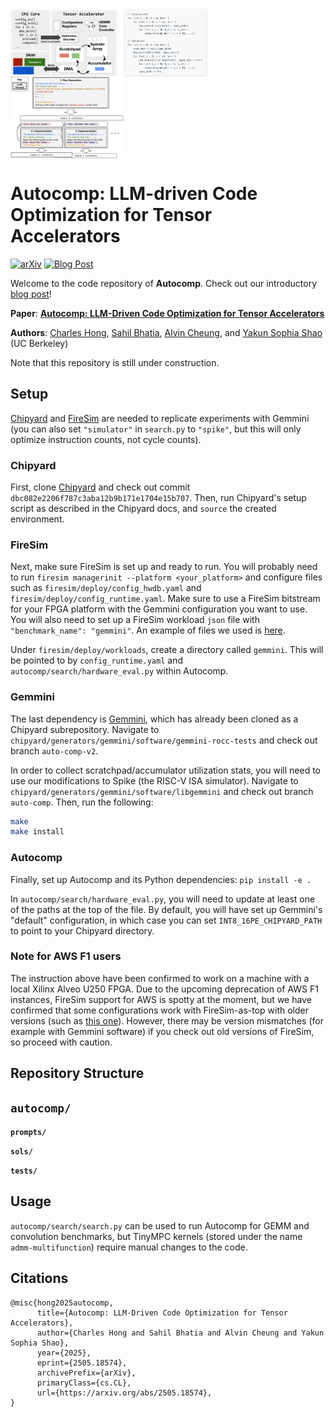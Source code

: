  <div style="display: flex; flex-wrap: wrap;">
    <img src="accelerator.png" alt="Snow" style="width:34%; margin-right: 10px;">
    <img src="code.png" alt="Forest" style="width:26.5%; margin-right: 10px;">
    <img src="2phase.svg" alt="Mountains" style="width:36%;">
</div> 

# Autocomp: LLM-driven Code Optimization for Tensor Accelerators

[![arXiv](https://img.shields.io/badge/arXiv-2505.18574-b31b1b.svg)](https://arxiv.org/abs/2505.18574)
[![Blog Post](https://img.shields.io/badge/Blog-github.io-blue)](https://charleshong3.github.io/blog/autocomp.html)

Welcome to the code repository of **Autocomp**. Check out our introductory [blog post](https://charleshong3.github.io/blog/autocomp.html)!

**Paper**: [**Autocomp: LLM-Driven Code Optimization for Tensor Accelerators**](https://arxiv.org/abs/2505.18574)

**Authors**: [Charles Hong](https://charleshong3.github.io/), [Sahil Bhatia](https://x.com/sahilb17), [Alvin Cheung](https://people.eecs.berkeley.edu/~akcheung/), and [Yakun Sophia Shao](https://people.eecs.berkeley.edu/~ysshao/) (UC Berkeley)

Note that this repository is still under construction.

## Setup

[Chipyard](https://chipyard.readthedocs.io/en/latest/) and [FireSim](https://docs.fires.im/en/1.20.1/) are needed to replicate experiments with Gemmini (you can also set `"simulator"` in `search.py` to `"spike"`, but this will only optimize instruction counts, not cycle counts).

### Chipyard

First, clone [Chipyard](https://github.com/ucb-bar/chipyard) and check out commit `dbc082e2206f787c3aba12b9b171e1704e15b707`. Then, run Chipyard's setup script as described in the Chipyard docs, and `source` the created environment.

### FireSim

Next, make sure FireSim is set up and ready to run. You will probably need to run `firesim managerinit --platform <your_platform>` and configure files such as `firesim/deploy/config_hwdb.yaml` and `firesim/deploy/config_runtime.yaml`. Make sure to use a FireSim bitstream for your FPGA platform with the Gemmini configuration you want to use. You will also need to set up a FireSim workload `json` file with `"benchmark_name": "gemmini"`. An example of files we used is [here](https://github.com/charleshong3/auto-comp-firesim-files). 

Under `firesim/deploy/workloads`, create a directory called `gemmini`. This will be pointed to by `config_runtime.yaml` and `autocomp/search/hardware_eval.py` within Autocomp.

### Gemmini
The last dependency is [Gemmini](https://github.com/ucb-bar/gemmini), which has already been cloned as a Chipyard subrepository. Navigate to `chipyard/generators/gemmini/software/gemmini-rocc-tests` and check out branch `auto-comp-v2`.

In order to collect scratchpad/accumulator utilization stats, you will need to use our modifications to Spike (the RISC-V ISA simulator). Navigate to `chipyard/generators/gemmini/software/libgemmini` and check out branch `auto-comp`. Then, run the following:
```sh
make
make install
```

### Autocomp
Finally, set up Autocomp and its Python dependencies: ``pip install -e .``

In `autocomp/search/hardware_eval.py`, you will need to update at least one of the paths at the top of the file. By default, you will have set up Gemmini's "default" configuration, in which case you can set `INT8_16PE_CHIPYARD_PATH` to point to your Chipyard directory.

### Note for AWS F1 users
The instruction above have been confirmed to work on a machine with a local Xilinx Alveo U250 FPGA. Due to the upcoming deprecation of AWS F1 instances, FireSim support for AWS is spotty at the moment, but we have confirmed that some configurations work with FireSim-as-top with older versions (such as [this one](https://github.com/charleshong3/firesim-dosa)). However, there may be version mismatches (for example with Gemmini software) if you check out old versions of FireSim, so proceed with caution.

## Repository Structure

**`autocomp/`**
- 

**`prompts/`**

**`sols/`**

**`tests/`**

## Usage

`autocomp/search/search.py` can be used to run Autocomp for GEMM and convolution benchmarks, but TinyMPC kernels (stored under the name `admm-multifunction`) require manual changes to the code.

## Citations
```
@misc{hong2025autocomp,
      title={Autocomp: LLM-Driven Code Optimization for Tensor Accelerators}, 
      author={Charles Hong and Sahil Bhatia and Alvin Cheung and Yakun Sophia Shao},
      year={2025},
      eprint={2505.18574},
      archivePrefix={arXiv},
      primaryClass={cs.CL},
      url={https://arxiv.org/abs/2505.18574}, 
}
```

